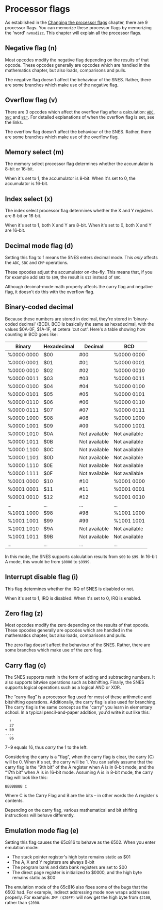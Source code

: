 # Processor flags
As established in the [Changing the processor flags](../processor/repsep.md) chapter, there are 9 processor flags. You can memorize these processor flags by memorizing the 'word' `nvmxdizc`. This chapter will explain all the processor flags.

## Negative flag (n)
Most opcodes modify the negative flag depending on the results of that opcode. These opcodes generally are opcodes which are handled in the mathematics chapter, but also loads, comparisons and pulls.

The negative flag doesn't affect the behaviour of the SNES. Rather, there are some branches which make use of the negative flag.

## Overflow flag (v)
There are 3 opcodes which affect the overflow flag after a calculation: [`ADC`, `SBC`](../math/arithmetic.md) and [`BIT`](../math/logic.md). For detailed explanations of when the overflow flag is set, see the links.

The overflow flag doesn't affect the behaviour of the SNES. Rather, there are some branches which make use of the overflow flag.

## Memory select (m)
The memory select processor flag determines whether the accumulator is 8-bit or 16-bit. 

When it's set to 1, the accumulator is 8-bit.
When it's set to 0, the accumulator is 16-bit.

## Index select (x)
The index select processor flag determines whether the X and Y registers are 8-bit or 16-bit. 

When it's set to 1, both X and Y are 8-bit.
When it's set to 0, both X and Y are 16-bit.

## Decimal mode flag (d)
Setting this flag to 1 means the SNES enters decimal mode. This *only* affects the `ADC`, `SBC` and `CMP` operations.

These opcodes adjust the accumulator on-the-fly. This means that, if you for example add `$03` to `$09`, the result is `$12` instead of `$0C`.

Although decimal-mode math properly affects the carry flag and negative flag, it doesn't do this with the overflow flag.

## Binary-coded decimal
Because these numbers are stored in decimal, they're stored in 'binary-coded decimal' (BCD). BCD is basically the same as hexadecimal, with the values $0A-0F, $1A-1F, et cetera 'cut out'. Here's a table showing how counting in BCD goes like:

|Binary|Hexadecimal|Decimal|BCD|
|-|-|-|-|
|%0000 0000|$00|#00|%0000 0000|
|%0000 0001|$01|#01|%0000 0001|
|%0000 0010|$02|#02|%0000 0010|
|%0000 0011|$03|#03|%0000 0011|
|%0000 0100|$04|#04|%0000 0100|
|%0000 0101|$05|#05|%0000 0101|
|%0000 0110|$06|#06|%0000 0110|
|%0000 0111|$07|#07|%0000 0111|
|%0000 1000|$08|#08|%0000 1000|
|%0000 1001|$09|#09|%0000 1001|
|%0000 1010|$0A|Not available|Not available|
|%0000 1011|$0B|Not available|Not available|
|%0000 1100|$0C|Not available|Not available|
|%0000 1101|$0D|Not available|Not available|
|%0000 1110|$0E|Not available|Not available|
|%0000 1111|$0F|Not available|Not available|
|%0001 0000|$10|#10|%0001 0000|
|%0001 0001|$11|#11|%0001 0001|
|%0001 0010|$12|#12|%0001 0010|
|...|...|...|...|
|%1001 1000|$98|#98|%1001 1000|
|%1001 1001|$99|#99|%1001 1001|
|%1001 1010|$9A|Not available|Not available|
|%1001 1011|$9B|Not available|Not available|
|...|...|...|...|

In this mode, the SNES supports calculation results from `$00` to `$99`. In 16-bit A mode, this would be from `$0000` to `$9999`.

## Interrupt disable flag (i)
This flag determines whether the IRQ of SNES is disabled or not.

When it's set to 1, IRQ is disabled.
When it's set to 0, IRQ is enabled.

## Zero flag (z)
Most opcodes modify the zero depending on the results of that opcode. These opcodes generally are opcodes which are handled in the mathematics chapter, but also loads, comparisons and pulls.

The zero flag doesn't affect the behaviour of the SNES. Rather, there are some branches which make use of the zero flag.

## Carry flag (c)
The SNES supports math in the form of adding and subtracting numbers. It also supports bitwise operations such as bitshifting. Finally, the SNES supports logical operations such as a logical AND or XOR.

The “carry flag” is a processor flag used for most of these arithmetic and bitshifting operations. Additionally, the carry flag is also used for branching. The carry flag is the same concept as the "carry" you learn in elementary school. In a typical pencil-and-paper addition, you'd write it out like this:
```
  ¹
  27
+ 59
----
  86
 ```
7+9 equals 16, thus *carry* the 1 to the left.

Considering the carry is a "flag", when the carry flag is clear, the carry (C) will be 0. When it's set, the carry will be 1. You can safely assume that the carry flag is the “9th bit” of the A register when A is in 8-bit mode, and the “17th bit” when A is in 16-bit mode. Assuming A is in 8-bit mode, the carry flag will look like this:
```
BBBBBBBB C
```
Where C is the Carry Flag and B are the bits – in other words the A register's contents.

Depending on the carry flag, various mathematical and bit shifting instructions will behave differently.

## Emulation mode flag (e)
Setting this flag causes the 65c816 to behave as the 6502. When you enter emulation mode:

* The stack pointer register's high byte remains static as $01
* The A, X and Y registers are always 8-bit
* The program bank and data bank registers are set to $00
* The direct page register is initialized to $0000, and the high byte remains static as $00

The emulation mode of the 65c816 also fixes some of the bugs that the 6502 had. For example, indirect addressing mode now wraps addresses properly. For example: `JMP ($20FF)` will now get the high byte from `$2100`, rather than `$2000`.